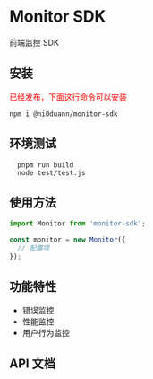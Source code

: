 # Monitor SDK

前端监控 SDK

## 安装
<font color="red"> 已经发布，下面这行命令可以安装 </font>

```npm i @ni0duann/monitor-sdk ```

## 环境测试
```
  pnpm run build
  node test/test.js
```

## 使用方法
```typescript jacscript
import Monitor from 'monitor-sdk';

const monitor = new Monitor({
  // 配置项
});
```

## 功能特性
- 错误监控
- 性能监控
- 用户行为监控

## API 文档
